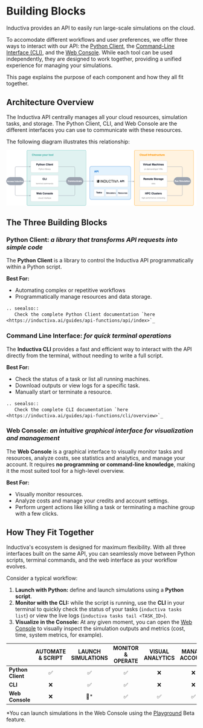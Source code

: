 # Building Blocks

Inductiva provides an API to easily run large-scale simulations on the cloud.

To accomodate different workflows and user preferences, we offer three ways to interact with our API: the [Python Client](https://inductiva.ai/guides/api-functions/api/index), the [Command-Line Interface (CLI)](https://inductiva.ai/guides/api-functions/cli/overview), and the [Web Console](https://console.inductiva.ai/dashboard). While each tool can be used independently, they are designed to work together, providing a unified experience for managing your simulations.

This page explains the purpose of each component and how they all fit together.

## Architecture Overview

The Inductiva API centrally manages all your cloud resources, simulation tasks, and storage. The Python Client, CLI, and Web Console are the different interfaces you can use to communicate with these resources.

The following diagram illustrates this relationship:

![Building Blocks](../_static/building_blocks.png)

## The Three Building Blocks

### Python Client: _a library that transforms API requests into simple code_

The **Python Client** is a library to control the Inductiva API programmatically within a Python script.

**Best For:**
- Automating complex or repetitive workflows 
- Programmatically manage resources and data storage.

````{eval-rst}
.. seealso::
   Check the complete Python Client documentation `here <https://inductiva.ai/guides/api-functions/api/index>`_
````

### Command Line Interface: _for quick terminal operations_

The **Inductiva CLI** provides a fast and efficient way to interact with the API directly from the terminal, without needing to write a full script.

**Best For:**
- Check the status of a task or list all running machines.
- Download outputs or view logs for a specific task.
- Manually start or terminate a resource.

````{eval-rst}
.. seealso::
   Check the complete CLI documentation `here <https://inductiva.ai/guides/api-functions/cli/overview>`_
````

### Web Console: _an intuitive graphical interface for visualization and management_

The **Web Console** is a graphical interface to visually monitor tasks and resources, analyze costs, see statistics and analytics, and manage your account. It requires **no programming or command-line knowledge**, making it the most suited tool for a high-level overview.

**Best For:**
- Visually monitor resources.
- Analyze costs and manage your credits and account settings.
- Perform urgent actions like killing a task or terminating a machine group with a few clicks.

## How They Fit Together

Inductiva's ecosystem is designed for maximum flexibility. With all three interfaces built on the same API, you can seamlessly move between Python scripts, terminal commands, and the web interface as your workflow evolves.

Consider a typical workflow:

1.  **Launch with Python:** define and launch simulations using a **Python script**.
2.  **Monitor with the CLI:** while the script is running, use the **CLI** in your terminal to quickly check the status of your tasks (`inductiva tasks list`) or view the live logs (`inductiva tasks tail <TASK_ID>`).
3.  **Visualize in the Console:** At any given moment, you can open the [Web Console](https://console.inductiva.ai/dashboard) to visually inspect the simulation outputs and metrics (cost, time, system metrics, for example).



| | AUTOMATE & SCRIPT | LAUNCH SIMULATIONS | MONITOR & OPERATE | VISUAL ANALYTICS | MANAGE ACCOUNT |
| :--- | :---: | :---: | :---: | :---: | :---: |
| **Python Client** | ✅ | ✅ | ✅ | ❌ | ❌ |
| **CLI** | ❌ | ✅ | ✅ | ❌ | ❌ |
| **Web Console** | ❌ | 🚧* | ✅ | ✅ | ✅ |

*You can launch simulations in the Web Console using the [Playground](https://console.inductiva.ai/playground) Beta feature.